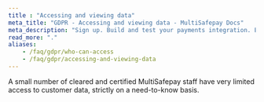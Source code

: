 ```yaml
---
title : "Accessing and viewing data"
meta_title: "GDPR - Accessing and viewing data - MultiSafepay Docs"
meta_description: "Sign up. Build and test your payments integration. Explore our products and services. Use our API Reference, SDKs, and wrappers. Get support."
read_more: "."
aliases:
    - /faq/gdpr/who-can-access
    - /faq/gdpr/accessing-and-viewing-data
---
```


A small number of cleared and certified MultiSafepay staff have very limited access to customer data, strictly on a need-to-know basis. 
